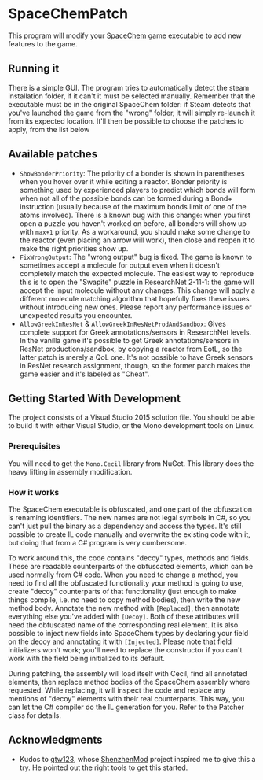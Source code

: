 # SpaceChemPatch

This program will modify your [SpaceChem](http://www.zachtronics.com/spacechem/) game executable to add new features to the game.

## Running it

There is a simple GUI. The program tries to automatically detect the steam installation folder, if it can't it must be selected manually.
Remember that the executable must be in the original SpaceChem folder:
if Steam detects that you've launched the game from the "wrong" folder, it will simply re-launch it from its expected location.
It'll then be possible to choose the patches to apply, from the list below

## Available patches

* `ShowBonderPriority`: The priority of a bonder is shown in parentheses when you hover over it while editing a reactor.
  Bonder priority is something used by experienced players to predict which bonds will form when not all of the possible bonds can be formed
  during a Bond+ instruction (usually because of the maximum bonds limit of one of the atoms involved). There is a known bug with this change:
  when you first open a puzzle you haven't worked on before, all bonders will show up with `max+1` priority.
  As a workaround, you should make some change to the reactor (even placing an arrow will work), then close and reopen it to
  make the right priorities show up.
* `FixWrongOutput`: The "wrong output" bug is fixed. The game is known to sometimes accept a molecule for output even when it doesn't
  completely match the expected molecule. The easiest way to reproduce this is to open the "Swapite" puzzle in ResearchNet 2-11-1:
  the game will accept the input molecule without any changes. This change will apply a different molecule matching algorithm that
  hopefully fixes these issues without introducing new ones. Please report any performance issues or unexpected results you encounter.
* `AllowGreekInResNet` & `AllowGreekInResNetProdAndSandbox`: Gives complete support for Greek annotations/sensors in ResearchNet levels.
  In the vanilla game it's possible to get Greek annotations/sensors in ResNet productions/sandbox, by copying a reactor from EotL, so the latter
  patch is merely a QoL one. It's not possible to have Greek sensors in ResNet research assignment, though, so the former patch makes the game
  easier and it's labeled as "Cheat".

## Getting Started With Development

The project consists of a Visual Studio 2015 solution file. You should be able to build it with either Visual Studio, or the Mono development tools on Linux.

### Prerequisites

You will need to get the `Mono.Cecil` library from NuGet. This library does the heavy lifting in assembly modification.

### How it works

The SpaceChem executable is obfuscated, and one part of the obfuscation is renaming identifiers. The new names are not legal symbols in C#,
so you can't just pull the binary as a dependency and access the types.
It's still possible to create IL code manually and overwrite the existing code with it, but doing that from a C# program is very cumbersome.

To work around this, the code contains "decoy" types, methods and fields.
These are readable counterparts of the obfuscated elements, which can be used normally from C# code.
When you need to change a method, you need to find all the obfuscated functionality your method is going to use,
create "decoy" counterparts of that functionality (just enough to make things compile, i.e. no need to copy method bodies),
then write the new method body. Annotate the new method with `[Replaced]`, then annotate everything else you've added with `[Decoy]`.
Both of these attributes will need the obfuscated name of the corresponding real element.
It is also possible to inject new fields into SpaceChem types by declaring your field on the decoy and annotating it with `[Injected]`.
Please note that field initializers won't work;
you'll need to replace the constructor if you can't work with the field being initialized to its default.

During patching, the assembly will load itself with Cecil, find all annotated elements,
then replace method bodies of the SpaceChem assembly where requested.
While replacing, it will inspect the code and replace any mentions of "decoy" elements with their real counterparts.
This way, you can let the C# compiler do the IL generation for you. Refer to the Patcher class for details.

## Acknowledgments

* Kudos to [gtw123](https://github.com/gtw123), whose [ShenzhenMod](https://github.com/gtw123/ShenzhenMod) project inspired me to give this a try.
  He pointed out the right tools to get this started.
